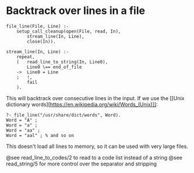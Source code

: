 # Backtrack over lines in a file

~~~
file_line(File, Line) :-
    setup_call_cleanup(open(File, read, In),
        stream_line(In, Line),
        close(In)).

stream_line(In, Line) :-
    repeat,
    (   read_line_to_string(In, Line0),
        Line0 \== end_of_file
    ->  Line0 = Line
    ;   !,
        fail
    ).
~~~

This will backtrack over consecutive lines in the input. If we use the [[Unix dictionary words][https://en.wikipedia.org/wiki/Words_(Unix)]]:

~~~
?- file_line("/usr/share/dict/words", Word).
Word = "A" ;
Word = "a" ;
Word = "aa" ;
Word = "aal" ; % and so on
~~~

This doesn't load all lines to memory, so it can be used with very large files.

@see read_line_to_codes/2 to read to a code list instead of a string
@see read_string/5 for more control over the separator and stripping
